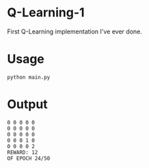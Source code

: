 # Q-Learning-1
First Q-Learning implementation I've ever done.

# Usage
```
python main.py
```
# Output
```
0 0 0 0 0
0 0 0 0 0
0 0 0 0 0
0 0 0 1 0
0 0 0 0 2
REWARD: 12
OF EPOCH 24/50
```
